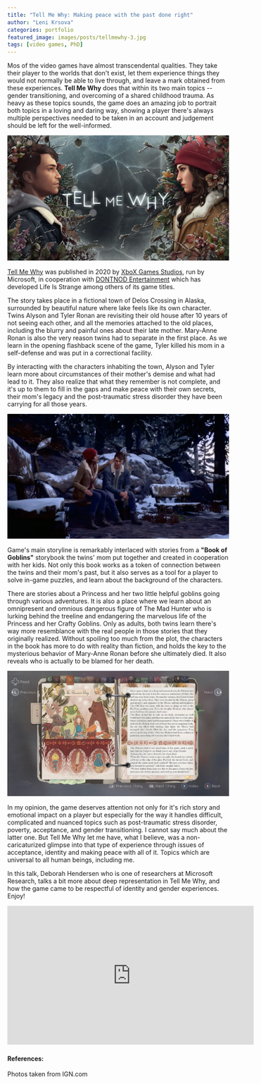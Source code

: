 ```yaml
---
title: "Tell Me Why: Making peace with the past done right"
author: "Leni Krsova"
categories: portfolio
featured_image: images/posts/tellmewhy-3.jpg
tags: [video games, PhD]
---
```


Mos of the video games have almost transcendental qualities. They take their player to the worlds that don't exist, let them experience things they would not normally be able to live through, and leave a mark obtained from these experiences. **Tell Me Why** does that within its two main topics -- gender transitioning, and overcoming of a shared childhood trauma. As heavy as these topics sounds, the game does an amazing job to portrait both topics in a loving and daring way, showing a player there's always multiple perspectives needed to be taken in an account and judgement should be left for the well-informed.

![](/images/posts/tellmewhy-1.jpg)

<a href="https://www.tellmewhygame.com/">Tell Me Why</a> was published in 2020 by <a href="https://www.xbox.com/en-US/xbox-game-studios">XboX Games Studios</a>, run by Microsoft, in cooperation with <a href="https://dont-nod.com/en/projects/">DONTNOD Entertainment</a> which has developed Life Is Strange among others of its game titles. 

The story takes place in a fictional town of Delos Crossing in Alaska, surrounded by beautiful nature where lake feels like its own character. Twins Alyson and Tyler Ronan are revisiting their old house after 10 years of not seeing each other, and all the memories attached to the old places, including the blurry and painful ones about their late mother. Mary-Anne Ronan is also the very reason twins had to separate in the first place. As we learn in the opening flashback scene of the game, Tyler killed his mom in a self-defense and was put in a correctional facility.

By interacting with the characters inhabiting the town, Alyson and Tyler learn more about circumstances of their mother's demise and what had lead to it. They also realize that what they remember is not complete, and it's up to them to fill in the gaps and make peace with their own secrets, their mom's legacy and the post-traumatic stress disorder they have been carrying for all those years.

![](/images/posts/tellmewhy-2.jpg)

Game's main storyline is remarkably interlaced with stories from a **"Book of Goblins"** storybook the twins' mom put together and created in cooperation with her kids. Not only this book works as a token of connection between the twins and their mom's past, but it also serves as a tool for a player to solve in-game puzzles, and learn about the background of the characters.

There are stories about a Princess and her two little helpful goblins going through various adventures. It is also a place where we learn about an omnipresent and omnious dangerous figure of The Mad Hunter who is lurking behind the treeline and endangering the marvelous life of the Princess and her Crafty Goblins. Only as adults, both twins learn there's way more resemblance with the real people in those stories that they originally realized. Without spoiling too much from the plot, the characters in the book has more to do with reality than fiction, and holds the key to the mysterious behavior of Mary-Anne Ronan before she ultimately died. It also reveals who is actually to be blamed for her death.

![](/images/posts/tellmewhy-5.PNG)

In my opinion, the game deserves attention not only for it's rich story and emotional impact on a player but especially for the way it handles difficult, complicated and nuanced topics such as post-traumatic stress disorder, poverty, acceptance, and gender transitioning. I cannot say much about the latter one. But Tell Me Why let me have, what I believe, was a non-caricaturized glimpse into that type of experience through issues of acceptance, identity and making peace with all of it. Topics which are universal to all human beings, including me.

In this talk, Deborah Hendersen who is one of researchers at Microsoft Research, talks a bit more about deep representation in Tell Me Why, and how the game came to be respectful of identity and gender experiences. Enjoy!
<iframe width="560" height="315" src="https://www.youtube.com/embed/7KW9rDjklV8" title="YouTube video player" frameborder="0" allow="accelerometer; autoplay; clipboard-write; encrypted-media; gyroscope; picture-in-picture" allowfullscreen></iframe>

#### References:
Photos taken from IGN.com
